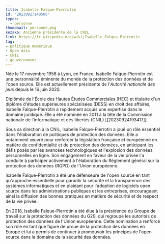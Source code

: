 ```yaml
---
title: Isabelle Falque-Pierrotin
id: "20230927140506"
types:
  - personne
thumbnail: personne.png
kezako: Ancienne présidente de la CNIL 
link: https://fr.wikipedia.org/wiki/Isabelle_Falque-Pierrotin
tag:
- politique numérique
- Open data
- CNIL
- gouvernement
---
```


Née le 17 novembre 1956 à Lyon, en France, Isabelle Falque-Pierrotin est une personnalité éminente du monde de la protection des données et de l'open source. Elle est actuellement présidente de l'*Autorité nationale des jeux* depuis le 16 juin 2020.

Diplômée de l'École des Hautes Études Commerciales (HEC) et titulaire d'un diplôme d'études supérieures spécialisées (DESS) en droit des affaires, Isabelle Falque-Pierrotin a rapidement acquis une expertise dans le domaine juridique. Elle a été nommée en 2011 à la tête de la Commission nationale de l'informatique et des libertés (CNIL) [[20230924193417]].

Sous sa direction à la CNIL, Isabelle Falque-Pierrotin a joué un rôle essentiel dans l'élaboration de politiques de protection des données. Elle a notamment œuvré pour renforcer la législation française et européenne en matière de confidentialité et de protection des données, en anticipant les défis posés par les avancées technologiques et l'explosion des données personnelles en ligne. Son engagement en faveur de la vie privée l'a conduite à participer activement à l'élaboration du Règlement général sur la protection des données (RGPD) de l'Union européenne.

Isabelle Falque-Pierrotin a été une défenseure de l'open source en tant qu'approche essentielle pour garantir la sécurité et la transparence des systèmes informatiques et en plaidant pour l'adoption de logiciels open source dans les administrations publiques et les entreprises, encourageant ainsi la diffusion des bonnes pratiques en matière de sécurité et de respect de la vie privée.

En 2018, Isabelle Falque-Pierrotin a été élue à la présidence du Groupe de travail sur la protection des données du G29, qui regroupe les autorités de protection des données de l'Union européenne. Cette nomination a renforcé son rôle en tant que figure de proue de la protection des données en Europe et lui a permis de continuer à promouvoir les principes de l'open source dans le domaine de la sécurité des données.
